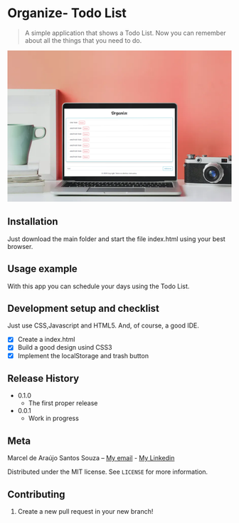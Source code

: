 # Organize- Todo List
> A simple application that shows a Todo List. Now you can remember about all the things that you need to do.

![Images of the app](./main1.png)

## Installation
 Just download the main folder and start the file index.html using your best browser.

## Usage example

With this app you can schedule your days using the Todo List.

## Development setup and checklist

Just use CSS,Javascript and HTML5. And, of course, a good IDE.

- [X] Create a index.html
- [X] Build a good design usind CSS3
- [X] Implement the localStorage and trash button

## Release History

* 0.1.0
    * The first proper release
* 0.0.1
    * Work in progress

## Meta

Marcel de Araújo Santos Souza – [My email](marcelaraujosantossouza19@gmail.com) - [My Linkedin](https://www.linkedin.com/in/marcel-santos-souza-bbbaa1191/)

Distributed under the MIT license. See ``LICENSE`` for more information.



## Contributing

1. Create a new pull request in your new branch!
